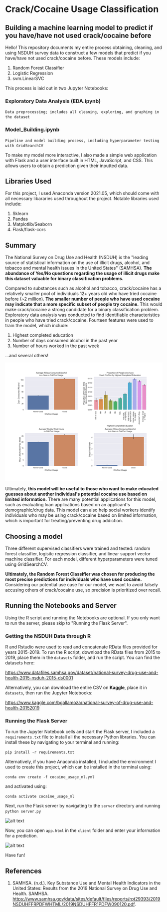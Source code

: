 # Crack/Cocaine Usage Classification
## **Building a machine learning model to predict if you have/have not used crack/cocaine before**

Hello! This repository documents my entire process obtaining, cleaning, and using NSDUH survey data to construct a few models that predict if you have/have not used crack/cocaine before. These models include:

1. Random Forest Classifier
2. Logistic Regression
3. svm.LinearSVC

This process is laid out in two Jupyter Notebooks:

### **Exploratory Data Analysis (EDA.ipynb)**
    Data preprocessing; includes all cleaning, exploring, and graphing in the dataset

### **Model_Building.ipynb**
    Pipeline and model building process, including hyperparameter testing with GridSearchCV

To make my model more interactive, I also made a simple web application with Flask and a user interface built in HTML, JavaScript, and CSS. This allows users to obtain a prediction given their inputted data.

## **Libraries Used**
For this project, I used Anaconda version 2021.05, which should come with all necessary libararies used throughout the project. Notable libraries used include:
1. Sklearn
2. Pandas
3. Matplotlib/Seaborn
4. Flask/flask-cors

## **Summary**

The National Survey on Drug Use and Health (NSDUH) is the "leading source of statistical information on the use of illicit drugs, alcohol, and tobacco and mental health issues in the United States" (SAMHSA). **The abundance of Yes/No questions regarding the usage of illicit drugs make this dataset valuable for binary classification problems.**

Compared to substances such as alcohol and tobacco, crack/cocaine has a relatively smaller pool of individuals 12+ years old who have tried cocaine before (~2 million). **The smaller number of people who have used cocaine may indicate that a more specific subset of people try cocaine.** This would make crack/cocaine a strong candidate for a binary classification problem. Exploratory data analysis was conducted to find identifiable characteristics in people who have tried crack/cocaine. Fourteen features were used to train the model, which include:

1. Highest completed education
2. Number of days consumed alcohol in the past year
3. Number of hours worked in the past week

...and several others!

![alt text](/readme_pictures/EDA_plots.png "EDA Graphs")

Ultimately, **this model will be useful to those who want to make educated guesses about another individual's potential cocaine use based on limited information.** There are many potential applications for this model, such as evaluating loan applications based on an applicant's demographic/drug data. This model can also help social workers identify individuals who may be using crack/cocaine based on limited information, which is important for treating/preventing drug addiction.

## **Choosing a model**
Three different supervised classifiers were trained and tested: random forest classifier, logisitc regression classifier, and linear support vector machine classifier. For each model, different hyperparameters were tuned using GridSearchCV.

**Ultimately, the Random Forest Classifier was chosen for producing the most precise predictions for individuals who have used cocaine.** Considering our potential use case for our model, we want to avoid falsely accusing others of crack/cocaine use, so precision is prioritized over recall.

## **Running the Notebooks and Server**

Using the R script and running the Notebooks are optional. If you only want to run the server, please skip to "Running the Flask Server".

### **Getting the NSDUH Data through R**
R and Rstudio were used to read and concatenate RData files provided for years 2015-2019. To run the R script, download the RData files from 2015 to 2019, place them in the ```datasets``` folder, and run the script. You can find the datasets here:

https://www.datafiles.samhsa.gov/dataset/national-survey-drug-use-and-health-2015-nsduh-2015-ds0001

Alternatively, you can download the entire CSV on **Kaggle**, place it in ```datasets```, then run the Jupyter Notebooks:

https://www.kaggle.com/bgallamoza/national-survey-of-drug-use-and-health-20152019

### **Running the Flask Server**

To run the Jupyter Notebook cells and start the Flask server, I included a ```requirements.txt``` file to install all the necessary Python libraries. You can install these by navigating to your terminal and running:

```pip install -r requirements.txt```

Alternatively, if you have Anaconda installed, I included the environment I used to create this project, which can be installed in the terminal using:

```conda env create -f cocaine_usage_ml.yml```

and activated using:

```conda activate cocaine_usage_ml```

Next, run the Flask server by navigating to the ```server``` directory and running ```python server.py```

![alt text](/readme_pictures/flask.png "Starting the Flask server in Git Bash")

Now, you can open ```app.html``` in the ```client``` folder and enter your information for a prediction.

![alt text](/readme_pictures/website.png "Preview of the website, server/app.html")

Have fun!

## References

1. SAMHSA. (n.d.). Key Substance Use and Mental Health Indicators in the United States:  Results from the 2019 National  Survey on Drug Use and Health. SAMHSA. https://www.samhsa.gov/data/sites/default/files/reports/rpt29393/2019NSDUHFFRPDFWHTML/2019NSDUHFFR1PDFW090120.pdf. 